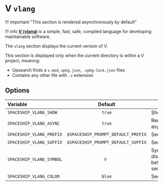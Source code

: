 # V `vlang`

!!! important "This section is rendered asynchronously by default"

!!! info
    [**V (vlang)**]( https://vlang.io/) is a simple, fast, safe, compiled language for developing maintainable software.

The `vlang` section displays the current version of V.

This section is displayed only when the current directory is within a V project, meaning:

* Upsearch finds a `v.mod`, `vpkg.json`, `.vpkg-lock.json` files
* Contains any other file with `.v` extension

## Options

| Variable                 | Default                            | Meaning                             |
| :----------------------- | :--------------------------------: | ----------------------------------- |
| `SPACESHIP_VLANG_SHOW`   | `true`                             | Show section                        |
| `SPACESHIP_VLANG_ASYNC`  | `true`                             | Render section asynchronously       |
| `SPACESHIP_VLANG_PREFIX` | `$SPACESHIP_PROMPT_DEFAULT_PREFIX` | Section's prefix                    |
| `SPACESHIP_VLANG_SUFFIX` | `$SPACESHIP_PROMPT_DEFAULT_SUFFIX` | Section's suffix                    |
| `SPACESHIP_VLANG_SYMBOL` | `V `                               | Symbol displayed before the section |
| `SPACESHIP_VLANG_COLOR`  | `blue`                             | Section's color                     |
